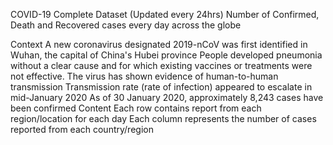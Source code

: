 COVID-19 Complete Dataset (Updated every 24hrs)
Number of Confirmed, Death and Recovered cases every day across the globe

Context
A new coronavirus designated 2019-nCoV was first identified in Wuhan, the capital of China's Hubei province
People developed pneumonia without a clear cause and for which existing vaccines or treatments were not effective.
The virus has shown evidence of human-to-human transmission
Transmission rate (rate of infection) appeared to escalate in mid-January 2020
As of 30 January 2020, approximately 8,243 cases have been confirmed
Content
Each row contains report from each region/location for each day
Each column represents the number of cases reported from each country/region


